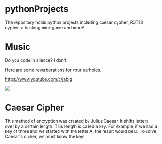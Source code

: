 # pythonProjects
The repository holds python projects including caesar cypher, ROT13 cypher, a hacking mini-game and more!

# Music
Do you code in silence? I don't.

Here are some reverberations for your earholes.

https://www.youtube.com/c/jabig

![](https://media.giphy.com/media/GeimqsH0TLDt4tScGw/giphy.gif)

# Caesar Cipher
This method of encryption was created by Julius Caesar. It shifts letters over by a certain length. This length is called a key.
For example, if we had a key of three and we started with the letter A, the result would be D.
To solve Caesar's cipher, we must know the key!